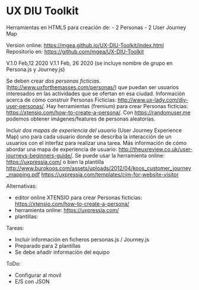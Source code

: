 # UX DIU Toolkit

Herramientas en HTML5 para creación de: 
    - 2 Personas 
    - 2 User Journey Map 
    
Version online: https://mgea.github.io/UX-DIU-Toolkit/index.html
Repositorio en: https://github.com/mgea/UX-DIU-Toolkit

V.1.0 Feb,12 2020
V.1.1 Feb, 26 2020 (se incluye nombre de grupo en Persona.js y Journey.js)


Se deben crear *dos personas ficticias*. (http://www.uxforthemasses.com/personas/) que puedan ser usuarios interesados en las actividades que se ofertan en esa ciudad. Información acerca de cómo construir Personas Ficticias: http://www.ux-lady.com/diy-user-personas/. Hay herramientas (fremium) para crear Personas ficticias: https://xtensio.com/how-to-create-a-persona/. Con https://randomuser.me podemos  obtener imágenes/features de personas aleatorias.


Incluir *dos mapas de experiencia del usuario* (User Journey Experience Map) uno para cada usuario donde se describa la interacción de un usuarios con el interfaz para realizar una tarea.  Más información de cómo abordar una mapa de experiencia de usuario: http://theuxreview.co.uk/user-journeys-beginners-guide/. Se puede usar la herramienta online: https://uxpressia.com/ o bien la plantilla http://www.burokoos.com/assets/uploads/2012/04/koos_customer_journey_mapping.pdf 
https://uxpressia.com/templates/cjm-for-website-visitor 


Alternativas:

- editor online XTENSIO para crear Personas ficticias: https://xtensio.com/how-to-create-a-persona/
- herramienta online: https://uxpressia.com/
- plantillas: 


Tareas: 

 - Incluir información en ficheros personas.js / Journey.js
 - Preparado para 2 plantillas
 - Se debe añadir información del equipo

ToDo: 
 - Configurar al movil
 - E/S con JSON


